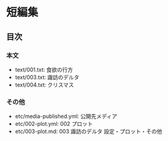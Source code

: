 # 短編集
## 目次
### 本文
- text/001.txt: 食欲の行方
- text/003.txt: 諏訪のデルタ
- text/004.txt: クリスマス

### その他
- etc/media-published.yml: 公開先メディア
- etc/002-plot.yml:        002 プロット
- etc/003-plot.md:         003 諏訪のデルタ 設定・プロット・その他
